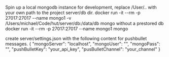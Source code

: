Spin up a local mongodb instance for development, replace /User/.. with your own path to the project server/db dir.
docker run -it --rm -p 27017:27017 --name mongo1 -v /Users/michael/Code/hut/server/db:/data/db mongo
without a prestored db
docker run -it --rm -p 27017:27017 --name mongo1 mongo

create server/settings.json with the following content for pushbullet messages.
{
  "mongoServer": "localhost",
  "mongoUser": "",
  "mongoPass": "",
  "pushBulletKey": "your_api_key",
  "pusBulletChannel": "your_channel"
}
